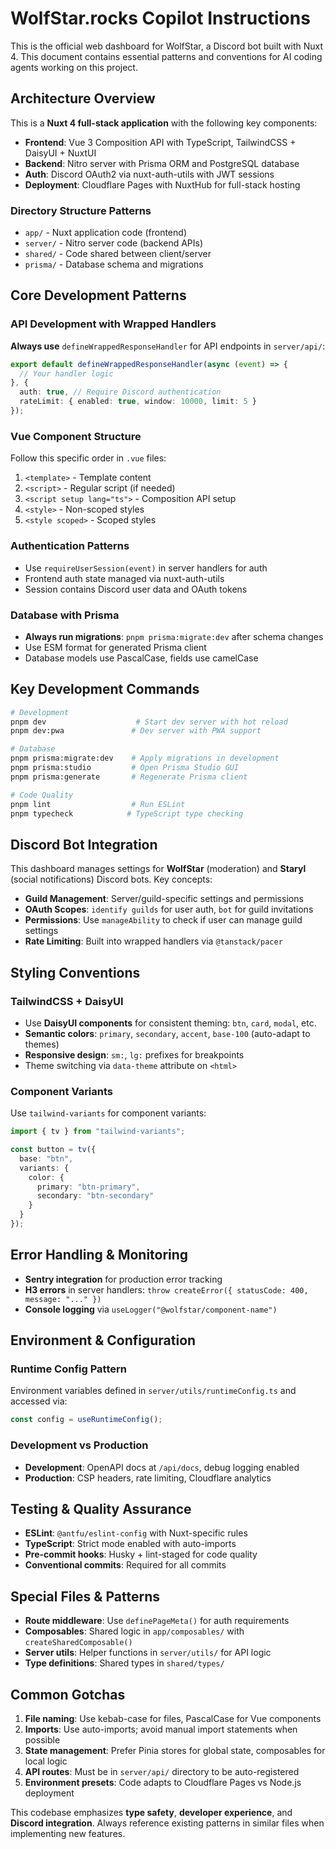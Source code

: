 # WolfStar.rocks Copilot Instructions

This is the official web dashboard for WolfStar, a Discord bot built with Nuxt 4. This document contains essential patterns and conventions for AI coding agents working on this project.

## Architecture Overview

This is a **Nuxt 4 full-stack application** with the following key components:

- **Frontend**: Vue 3 Composition API with TypeScript, TailwindCSS + DaisyUI + NuxtUI
- **Backend**: Nitro server with Prisma ORM and PostgreSQL database
- **Auth**: Discord OAuth2 via nuxt-auth-utils with JWT sessions
- **Deployment**: Cloudflare Pages with NuxtHub for full-stack hosting

### Directory Structure Patterns

- `app/` - Nuxt application code (frontend)
- `server/` - Nitro server code (backend APIs)
- `shared/` - Code shared between client/server
- `prisma/` - Database schema and migrations

## Core Development Patterns

### API Development with Wrapped Handlers

**Always use** `defineWrappedResponseHandler` for API endpoints in `server/api/`:

```typescript
export default defineWrappedResponseHandler(async (event) => {
  // Your handler logic
}, {
  auth: true, // Require Discord authentication
  rateLimit: { enabled: true, window: 10000, limit: 5 }
});
```

### Vue Component Structure

Follow this specific order in `.vue` files:

1. `<template>` - Template content
2. `<script>` - Regular script (if needed)
3. `<script setup lang="ts">` - Composition API setup
4. `<style>` - Non-scoped styles
5. `<style scoped>` - Scoped styles

### Authentication Patterns

- Use `requireUserSession(event)` in server handlers for auth
- Frontend auth state managed via nuxt-auth-utils
- Session contains Discord user data and OAuth tokens

### Database with Prisma

- **Always run migrations**: `pnpm prisma:migrate:dev` after schema changes
- Use ESM format for generated Prisma client
- Database models use PascalCase, fields use camelCase

## Key Development Commands

```bash
# Development
pnpm dev                    # Start dev server with hot reload
pnpm dev:pwa               # Dev server with PWA support

# Database
pnpm prisma:migrate:dev    # Apply migrations in development
pnpm prisma:studio         # Open Prisma Studio GUI
pnpm prisma:generate       # Regenerate Prisma client

# Code Quality
pnpm lint                  # Run ESLint
pnpm typecheck            # TypeScript type checking
```

## Discord Bot Integration

This dashboard manages settings for **WolfStar** (moderation) and **Staryl** (social notifications) Discord bots. Key concepts:

- **Guild Management**: Server/guild-specific settings and permissions
- **OAuth Scopes**: `identify guilds` for user auth, `bot` for guild invitations
- **Permissions**: Use `manageAbility` to check if user can manage guild settings
- **Rate Limiting**: Built into wrapped handlers via `@tanstack/pacer`

## Styling Conventions

### TailwindCSS + DaisyUI

- Use **DaisyUI components** for consistent theming: `btn`, `card`, `modal`, etc.
- **Semantic colors**: `primary`, `secondary`, `accent`, `base-100` (auto-adapt to themes)
- **Responsive design**: `sm:`, `lg:` prefixes for breakpoints
- Theme switching via `data-theme` attribute on `<html>`

### Component Variants

Use `tailwind-variants` for component variants:

```typescript
import { tv } from "tailwind-variants";

const button = tv({
  base: "btn",
  variants: {
    color: {
      primary: "btn-primary",
      secondary: "btn-secondary"
    }
  }
});
```

## Error Handling & Monitoring

- **Sentry integration** for production error tracking
- **H3 errors** in server handlers: `throw createError({ statusCode: 400, message: "..." })`
- **Console logging** via `useLogger("@wolfstar/component-name")`

## Environment & Configuration

### Runtime Config Pattern

Environment variables defined in `server/utils/runtimeConfig.ts` and accessed via:

```typescript
const config = useRuntimeConfig();
```

### Development vs Production

- **Development**: OpenAPI docs at `/api/docs`, debug logging enabled
- **Production**: CSP headers, rate limiting, Cloudflare analytics

## Testing & Quality Assurance

- **ESLint**: `@antfu/eslint-config` with Nuxt-specific rules
- **TypeScript**: Strict mode enabled with auto-imports
- **Pre-commit hooks**: Husky + lint-staged for code quality
- **Conventional commits**: Required for all commits

## Special Files & Patterns

- **Route middleware**: Use `definePageMeta()` for auth requirements
- **Composables**: Shared logic in `app/composables/` with `createSharedComposable()`
- **Server utils**: Helper functions in `server/utils/` for API logic
- **Type definitions**: Shared types in `shared/types/`

## Common Gotchas

1. **File naming**: Use kebab-case for files, PascalCase for Vue components
2. **Imports**: Use auto-imports; avoid manual import statements when possible
3. **State management**: Prefer Pinia stores for global state, composables for local logic
4. **API routes**: Must be in `server/api/` directory to be auto-registered
5. **Environment presets**: Code adapts to Cloudflare Pages vs Node.js deployment

This codebase emphasizes **type safety**, **developer experience**, and **Discord integration**. Always reference existing patterns in similar files when implementing new features.
